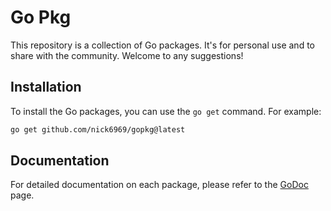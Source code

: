 # Go Pkg

This repository is a collection of Go packages.
It's for personal use and to share with the community.
Welcome to any suggestions!

## Installation

To install the Go packages, you can use the `go get` command. For example:

```bash
go get github.com/nick6969/gopkg@latest
```


## Documentation

For detailed documentation on each package, please refer to the [GoDoc](https://pkg.go.dev/github.com/nick6969/gopkg) page.